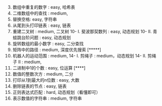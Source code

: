 03. 数组中重复的数字 : easy, 哈希表
04. 二维数组中的查找 : medium, 
05. 替换空格: easy, 字符串
06. 从尾到头打印链表 : easy, 链表
07. 重建二叉树 : medium, 二叉树
10- I. 斐波那契数列 : easy, 动态规划
10- II. 青蛙跳台阶问题 : easy, 动态规划
11. 旋转数组的最小数字 : easy, 二分查找
12. 矩阵中的路径 : medium, 深度优先搜索 [*****]
13. 机器人的运动范围 : medium, 
14- I. 剪绳子 : medium，动态规划
14- II. 剪绳子 II : medium,
15. 二进制中1的个数 : easy, 位运算 [****]
16. 数值的整数次方 : medium, 二分
17. 打印从1到最大的n位数 : easy, 大数
18. 删除链表的节点 : easy, 链表
19. 正则表达式匹配 : hard, 动态规划（看懂即可）
 20. 表示数值的字符串 : medium, 字符串